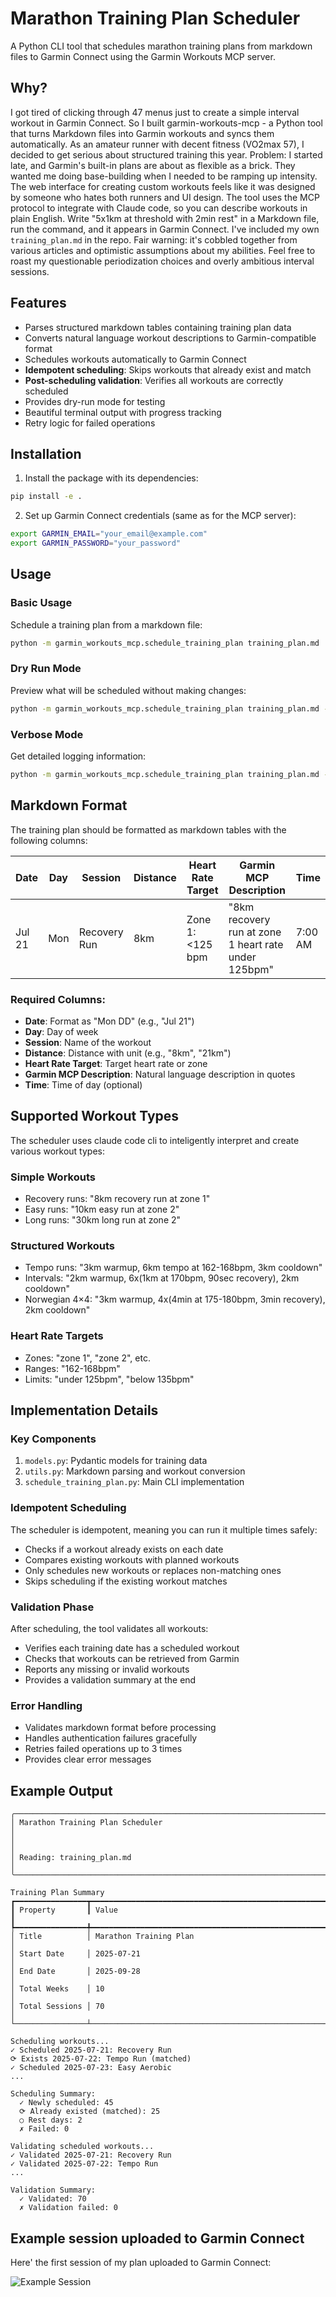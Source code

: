 # Marathon Training Plan Scheduler

A Python CLI tool that schedules marathon training plans from markdown files to Garmin Connect using the Garmin Workouts MCP server.


## Why?

I got tired of clicking through 47 menus just to create a simple interval workout in Garmin Connect. So I built garmin-workouts-mcp - a Python tool that turns Markdown files into Garmin workouts and syncs them automatically. As an amateur runner with decent fitness (VO2max 57), I decided to get serious about structured training this year. Problem: I started late, and Garmin's built-in plans are about as flexible as a brick. They wanted me doing base-building when I needed to be ramping up intensity. The web interface for creating custom workouts feels like it was designed by someone who hates both runners and UI design. The tool uses the MCP protocol to integrate with Claude code, so you can describe workouts in plain English. Write "5x1km at threshold with 2min rest" in a Markdown file, run the command, and it appears in Garmin Connect. I've included my own `training_plan.md` in the repo. Fair warning: it's cobbled together from various articles and optimistic assumptions about my abilities. Feel free to roast my questionable periodization choices and overly ambitious interval sessions.

## Features

- Parses structured markdown tables containing training plan data
- Converts natural language workout descriptions to Garmin-compatible format
- Schedules workouts automatically to Garmin Connect
- **Idempotent scheduling**: Skips workouts that already exist and match
- **Post-scheduling validation**: Verifies all workouts are correctly scheduled
- Provides dry-run mode for testing
- Beautiful terminal output with progress tracking
- Retry logic for failed operations

## Installation

1. Install the package with its dependencies:
```bash
pip install -e .
```

2. Set up Garmin Connect credentials (same as for the MCP server):
```bash
export GARMIN_EMAIL="your_email@example.com"
export GARMIN_PASSWORD="your_password"
```

## Usage

### Basic Usage

Schedule a training plan from a markdown file:
```bash
python -m garmin_workouts_mcp.schedule_training_plan training_plan.md
```

### Dry Run Mode

Preview what will be scheduled without making changes:
```bash
python -m garmin_workouts_mcp.schedule_training_plan training_plan.md --dry-run
```

### Verbose Mode

Get detailed logging information:
```bash
python -m garmin_workouts_mcp.schedule_training_plan training_plan.md --verbose
```

## Markdown Format

The training plan should be formatted as markdown tables with the following columns:

| Date | Day | Session | Distance | Heart Rate Target | Garmin MCP Description | Time |
|------|-----|---------|----------|-------------------|------------------------|------|
| Jul 21 | Mon | Recovery Run | 8km | Zone 1: <125 bpm | "8km recovery run at zone 1 heart rate under 125bpm" | 7:00 AM |

### Required Columns:
- **Date**: Format as "Mon DD" (e.g., "Jul 21")
- **Day**: Day of week
- **Session**: Name of the workout
- **Distance**: Distance with unit (e.g., "8km", "21km")
- **Heart Rate Target**: Target heart rate or zone
- **Garmin MCP Description**: Natural language description in quotes
- **Time**: Time of day (optional)

## Supported Workout Types

The scheduler uses claude code cli to inteligently interpret and create various workout types:

### Simple Workouts
- Recovery runs: "8km recovery run at zone 1"
- Easy runs: "10km easy run at zone 2"
- Long runs: "30km long run at zone 2"

### Structured Workouts
- Tempo runs: "3km warmup, 6km tempo at 162-168bpm, 3km cooldown"
- Intervals: "2km warmup, 6x(1km at 170bpm, 90sec recovery), 2km cooldown"
- Norwegian 4×4: "3km warmup, 4x(4min at 175-180bpm, 3min recovery), 2km cooldown"

### Heart Rate Targets
- Zones: "zone 1", "zone 2", etc.
- Ranges: "162-168bpm"
- Limits: "under 125bpm", "below 135bpm"

## Implementation Details


### Key Components
1. `models.py`: Pydantic models for training data
2. `utils.py`: Markdown parsing and workout conversion
3. `schedule_training_plan.py`: Main CLI implementation

### Idempotent Scheduling
The scheduler is idempotent, meaning you can run it multiple times safely:
- Checks if a workout already exists on each date
- Compares existing workouts with planned workouts
- Only schedules new workouts or replaces non-matching ones
- Skips scheduling if the existing workout matches

### Validation Phase
After scheduling, the tool validates all workouts:
- Verifies each training date has a scheduled workout
- Checks that workouts can be retrieved from Garmin
- Reports any missing or invalid workouts
- Provides a validation summary at the end

### Error Handling
- Validates markdown format before processing
- Handles authentication failures gracefully
- Retries failed operations up to 3 times
- Provides clear error messages

## Example Output

```
╭──────────────────────────────────────────────────────────────────────────────╮
│ Marathon Training Plan Scheduler                                             │
│                                                                              │
│ Reading: training_plan.md                                                    │
╰──────────────────────────────────────────────────────────────────────────────╯

Training Plan Summary
┏━━━━━━━━━━━━━━━━┳━━━━━━━━━━━━━━━━━━━━━━━━━━━━━━━━━━━━━━━━━━━━━━━━━━━━━━━━━━━━━┓
┃ Property       ┃ Value                                                       ┃
┡━━━━━━━━━━━━━━━━╇━━━━━━━━━━━━━━━━━━━━━━━━━━━━━━━━━━━━━━━━━━━━━━━━━━━━━━━━━━━━━┩
│ Title          │ Marathon Training Plan                                      │
│ Start Date     │ 2025-07-21                                                  │
│ End Date       │ 2025-09-28                                                  │
│ Total Weeks    │ 10                                                          │
│ Total Sessions │ 70                                                          │
└────────────────┴─────────────────────────────────────────────────────────────┘

Scheduling workouts...
✓ Scheduled 2025-07-21: Recovery Run
⟳ Exists 2025-07-22: Tempo Run (matched)
✓ Scheduled 2025-07-23: Easy Aerobic
... 

Scheduling Summary:
  ✓ Newly scheduled: 45
  ⟳ Already existed (matched): 25
  ○ Rest days: 2
  ✗ Failed: 0

Validating scheduled workouts...
✓ Validated 2025-07-21: Recovery Run
✓ Validated 2025-07-22: Tempo Run
...

Validation Summary:
  ✓ Validated: 70
  ✗ Validation failed: 0
```

## Example session uploaded to Garmin Connect

Here' the first session of my plan uploaded to Garmin Connect:

![Example Session](session_image.png)

